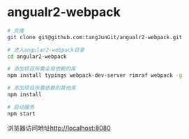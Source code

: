 # angualr2-webpack 

```bash 
# 克隆  
git clone git@github.com:tangJunGit/angualr2-webpack.git

# 进入angular2-webpack目录
cd angular2-webpack

# 添加项目所需全局依赖的库
npm install typings webpack-dev-server rimraf webpack -g

# 添加项目所需依赖的其他库
npm install

# 启动服务
npm start
```
浏览器访问地址[http://localhost:8080](http://localhost:8080)
